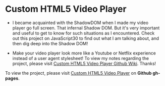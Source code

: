 # Custom HTML5 Video Player

* I became acquainted with the ShadowDOM when I made my video player go full screen. That infernal Shadow DOM. But it's very important and useful to get to know for such situations as I encountered. Check out this project on JavaScript30 to find out what I am talking about, and then dig deep into the Shadow DOM!

* Make your video player look more like a Youtube or Netflix experience instead of a user agent stylesheet! To view my notes regarding the project, please visit [Custom HTML5 Video Player Github Wiki](https://github.com/interglobalmedia/custom-html5-video-player/wiki/Creating-A-Custom-HTML5-Video-Player-And-The-Shadow-DOM). Thanks!

To view the project, please visit [Custom HTML5 Video Player](https://interglobalmedia.github.io/custom-html5-video-player/) on **Github gh-pages**.

